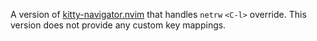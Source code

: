 A version of [kitty-navigator.nvim](https://github.com/MunsMan/kitty-navigator.nvim) that handles `netrw` `<C-l>` override. This version does not provide any custom key mappings.
